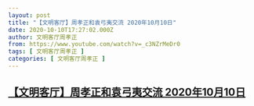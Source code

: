 ```yaml
---
layout: post
title: "【文明客厅】周孝正和袁弓夷交流 2020年10月10日"
date: 2020-10-10T17:27:02.000Z
author: 文明客厅周孝正
from: https://www.youtube.com/watch?v=_c3NZrMeDr0
tags: [ 文明客厅周孝正 ]
categories: [ 文明客厅周孝正 ]
---
```

<!--1602350822000-->
[【文明客厅】周孝正和袁弓夷交流 2020年10月10日](https://www.youtube.com/watch?v=_c3NZrMeDr0)
------

<div>

</div>
